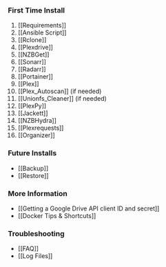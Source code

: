 ### First Time Install ###
1. [[Requirements]]
1. [[Ansible Script]]
1. [[Rclone]]
1. [[Plexdrive]]
1. [[NZBGet]]
1. [[Sonarr]]
1. [[Radarr]]
1. [[Portainer]]
1. [[Plex]]
1. [[Plex_Autoscan]] (if needed)
1. [[Unionfs_Cleaner]] (if needed)
1. [[PlexPy]]
1. [[Jackett]]
1. [[NZBHydra]]
1. [[Plexrequests]]
1. [[Organizer]]

### Future Installs ###
- [[Backup]]
- [[Restore]]

### More Information ###
- [[Getting a Google Drive API client ID and secret]]
- [[Docker Tips & Shortcuts]]

### Troubleshooting ###
- [[FAQ]]
- [[Log Files]]